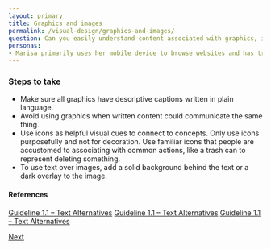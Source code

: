```yaml
---
layout: primary
title: Graphics and images
permalink: /visual-design/graphics-and-images/
question: Can you easily understand content associated with graphics, icons, and images?
personas:
- Marisa primarily uses her mobile device to browse websites and has trouble interpreting visualizations with small text.
---
```


### Steps to take
- Make sure all graphics have descriptive captions written in plain language.
- Avoid using graphics when written content could communicate the same thing.
- Use icons as helpful visual cues to connect to concepts. Only use icons purposefully and not for decoration. Use familiar icons that people are accustomed to associating with common actions, like a trash can to represent deleting something.
- To use text over images, add a solid background behind the text or a dark overlay to the image.

#### References
[Guideline 1.1 – Text Alternatives](https://www.w3.org/WAI/WCAG20/quickref/?showtechniques=14%2C128&currentsidebar=%23col_overview&tags=images%2Cimages-of-text%2Ctext-alternatives#text-equiv)
[Guideline 1.1 – Text Alternatives](https://www.w3.org/WAI/WCAG20/quickref/?showtechniques=14%2C128&currentsidebar=%23col_overview&tags=images%2Cimages-of-text%2Ctext-alternatives#media-equiv)
[Guideline 1.1 – Text Alternatives](https://www.w3.org/WAI/WCAG20/quickref/?showtechniques=14%2C128&currentsidebar=%23col_overview&tags=images%2Cimages-of-text%2Ctext-alternatives#visual-audio-contrast)

<a class="usa-button button-next" href="{{ site.baseurl }}/visual-design/data-visualizations/">
  Next <i class="fa fa-chevron-right" aria-hidden="true"></i>
</a>
